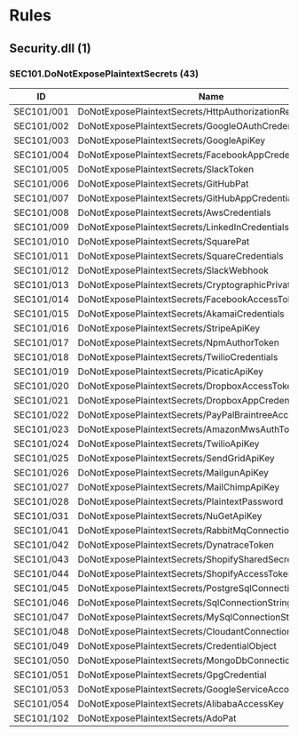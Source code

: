 # Rules

## Security.dll (1)

### SEC101.DoNotExposePlaintextSecrets (43)

ID | Name | Validation
---| --- | ---
SEC101/001 | DoNotExposePlaintextSecrets/HttpAuthorizationRequestHeader | Y
SEC101/002 | DoNotExposePlaintextSecrets/GoogleOAuthCredentials | -
SEC101/003 | DoNotExposePlaintextSecrets/GoogleApiKey | Y
SEC101/004 | DoNotExposePlaintextSecrets/FacebookAppCredentials | Y
SEC101/005 | DoNotExposePlaintextSecrets/SlackToken | Y
SEC101/006 | DoNotExposePlaintextSecrets/GitHubPat | Y
SEC101/007 | DoNotExposePlaintextSecrets/GitHubAppCredentials | Y
SEC101/008 | DoNotExposePlaintextSecrets/AwsCredentials | Y
SEC101/009 | DoNotExposePlaintextSecrets/LinkedInCredentials | -
SEC101/010 | DoNotExposePlaintextSecrets/SquarePat | Y
SEC101/011 | DoNotExposePlaintextSecrets/SquareCredentials | Y
SEC101/012 | DoNotExposePlaintextSecrets/SlackWebhook | Y
SEC101/013 | DoNotExposePlaintextSecrets/CryptographicPrivateKey | -
SEC101/014 | DoNotExposePlaintextSecrets/FacebookAccessToken | -
SEC101/015 | DoNotExposePlaintextSecrets/AkamaiCredentials | Y
SEC101/016 | DoNotExposePlaintextSecrets/StripeApiKey | Y
SEC101/017 | DoNotExposePlaintextSecrets/NpmAuthorToken | Y
SEC101/018 | DoNotExposePlaintextSecrets/TwilioCredentials | Y
SEC101/019 | DoNotExposePlaintextSecrets/PicaticApiKey | -
SEC101/020 | DoNotExposePlaintextSecrets/DropboxAccessToken | Y
SEC101/021 | DoNotExposePlaintextSecrets/DropboxAppCredentials | Y
SEC101/022 | DoNotExposePlaintextSecrets/PayPalBraintreeAccessToken | -
SEC101/023 | DoNotExposePlaintextSecrets/AmazonMwsAuthToken | -
SEC101/024 | DoNotExposePlaintextSecrets/TwilioApiKey | -
SEC101/025 | DoNotExposePlaintextSecrets/SendGridApiKey | Y
SEC101/026 | DoNotExposePlaintextSecrets/MailgunApiKey | Y
SEC101/027 | DoNotExposePlaintextSecrets/MailChimpApiKey | Y
SEC101/028 | DoNotExposePlaintextSecrets/PlaintextPassword | -
SEC101/031 | DoNotExposePlaintextSecrets/NuGetApiKey | -
SEC101/041 | DoNotExposePlaintextSecrets/RabbitMqConnectionString | Y
SEC101/042 | DoNotExposePlaintextSecrets/DynatraceToken | -
SEC101/043 | DoNotExposePlaintextSecrets/ShopifySharedSecret | -
SEC101/044 | DoNotExposePlaintextSecrets/ShopifyAccessToken | -
SEC101/045 | DoNotExposePlaintextSecrets/PostgreSqlConnectionString | Y
SEC101/046 | DoNotExposePlaintextSecrets/SqlConnectionString | Y
SEC101/047 | DoNotExposePlaintextSecrets/MySqlConnectionString | Y
SEC101/048 | DoNotExposePlaintextSecrets/CloudantConnectionString | Y
SEC101/049 | DoNotExposePlaintextSecrets/CredentialObject | -
SEC101/050 | DoNotExposePlaintextSecrets/MongoDbConnectionString | -
SEC101/051 | DoNotExposePlaintextSecrets/GpgCredential | -
SEC101/053 | DoNotExposePlaintextSecrets/GoogleServiceAccountKey | -
SEC101/054 | DoNotExposePlaintextSecrets/AlibabaAccessKey | -
SEC101/102 | DoNotExposePlaintextSecrets/AdoPat | -
